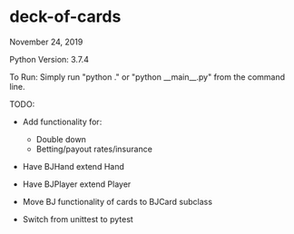 
# deck-of-cards

November 24, 2019

Python Version: 3.7.4

To Run: Simply run "python ." or "python \_\_main\_\_.py" from the command line.

TODO:

* Add functionality for:
  * Double down
  * Betting/payout rates/insurance

* Have BJHand extend Hand

* Have BJPlayer extend Player

* Move BJ functionality of cards to BJCard subclass

* Switch from unittest to pytest
